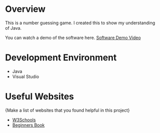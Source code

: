 # Overview

This is a number guessing game. I created this to show my understanding of Java.

You can watch a demo of the software here.
[Software Demo Video](https://youtu.be/wwCsRtouauo)

# Development Environment
- Java
- Visual Studio

# Useful Websites

{Make a list of websites that you found helpful in this project}
* [W3Schools](https://www.w3schools.com/java/default.asp)
* [Beginners Book](https://beginnersbook.com/java-collections-tutorials/)